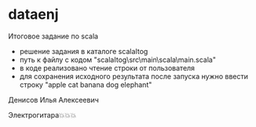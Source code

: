 # dataenj
Итоговое задание по scala
- решение задания в каталоге scalaItog
- путь к файлу с кодом "scalaItog\src\main\scala\main.scala"
- в коде реализовано чтение строки от пользователя
- для сохранения исходного результата после запуска нужно ввести строку "apple cat banana dog elephant"


Денисов Илья Алексеевич 

Электрогитара💥💥💥
